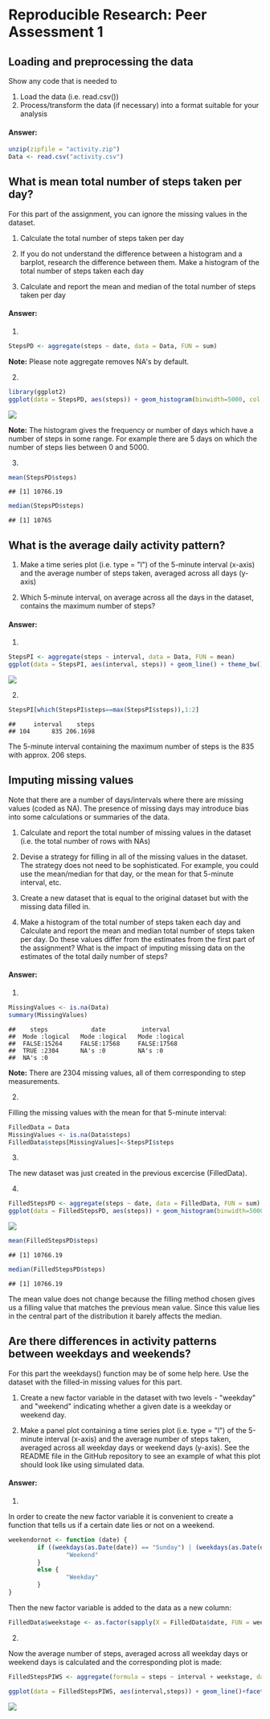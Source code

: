 # Reproducible Research: Peer Assessment 1


## Loading and preprocessing the data
Show any code that is needed to

1. Load the data (i.e. read.csv())
2. Process/transform the data (if necessary) into a format suitable for your analysis

#### Answer:

```r
unzip(zipfile = "activity.zip")
Data <- read.csv("activity.csv")
```


## What is mean total number of steps taken per day?

For this part of the assignment, you can ignore the missing values in the dataset.

1. Calculate the total number of steps taken per day

2. If you do not understand the difference between a histogram and a barplot, research the difference between them. Make a histogram of the total number of steps taken each day

3. Calculate and report the mean and median of the total number of steps taken per day

#### Answer:
1.

```r
StepsPD <- aggregate(steps ~ date, data = Data, FUN = sum)
```

**Note:** Please note aggregate removes NA's by default.

2.

```r
library(ggplot2)
ggplot(data = StepsPD, aes(steps)) + geom_histogram(binwidth=5000, col = "black", fill = "dark grey") + theme_bw() + labs(x = "Range of steps", y = "Frequency of days", title = "Total of steps per day")
```

![](PA1_template_files/figure-html/unnamed-chunk-3-1.png) 

**Note:** The histogram gives the frequency or number of days which have a number of steps in some range. For example there are 5 days on which the number of steps lies between 0 and 5000.

3.

```r
mean(StepsPD$steps)
```

```
## [1] 10766.19
```

```r
median(StepsPD$steps)
```

```
## [1] 10765
```

## What is the average daily activity pattern?

1. Make a time series plot (i.e. type = "l") of the 5-minute interval (x-axis) and the average number of steps taken, averaged across all days (y-axis)

2. Which 5-minute interval, on average across all the days in the dataset, contains the maximum number of steps?

#### Answer:
1.

```r
StepsPI <- aggregate(steps ~ interval, data = Data, FUN = mean)
ggplot(data = StepsPI, aes(interval, steps)) + geom_line() + theme_bw() + labs(x = "Interval (5 min)", y = "Average of steps", title = "Average of steps per interval")
```

![](PA1_template_files/figure-html/unnamed-chunk-5-1.png) 

2.

```r
StepsPI[which(StepsPI$steps==max(StepsPI$steps)),1:2]
```

```
##     interval    steps
## 104      835 206.1698
```
The 5-minute interval containing the maximum number of steps is the 835 with approx. 206 steps.

## Imputing missing values

Note that there are a number of days/intervals where there are missing values (coded as NA). The presence of missing days may introduce bias into some calculations or summaries of the data.

1. Calculate and report the total number of missing values in the dataset (i.e. the total number of rows with NAs)

2. Devise a strategy for filling in all of the missing values in the dataset. The strategy does not need to be sophisticated. For example, you could use the mean/median for that day, or the mean for that 5-minute interval, etc.

3. Create a new dataset that is equal to the original dataset but with the missing data filled in.

4. Make a histogram of the total number of steps taken each day and Calculate and report the mean and median total number of steps taken per day. Do these values differ from the estimates from the first part of the assignment? What is the impact of imputing missing data on the estimates of the total daily number of steps?

#### Answer:
1.

```r
MissingValues <- is.na(Data)
summary(MissingValues)
```

```
##    steps            date          interval      
##  Mode :logical   Mode :logical   Mode :logical  
##  FALSE:15264     FALSE:17568     FALSE:17568    
##  TRUE :2304      NA's :0         NA's :0        
##  NA's :0
```

**Note:** There are 2304 missing values, all of them corresponding to step measurements.

2.

Filling the missing values with the mean for that 5-minute interval:

```r
FilledData = Data
MissingValues <- is.na(Data$steps)
FilledData$steps[MissingValues]<-StepsPI$steps
```

3. 

The new dataset was just created in the previous excercise (FilledData).

4.

```r
FilledStepsPD <- aggregate(steps ~ date, data = FilledData, FUN = sum)
ggplot(data = FilledStepsPD, aes(steps)) + geom_histogram(binwidth=5000, col = "black", fill = "dark grey") + theme_bw() + labs(x = "Range of steps", y = "Frequency of days", title = "Total of steps per day")
```

![](PA1_template_files/figure-html/unnamed-chunk-9-1.png) 

```r
mean(FilledStepsPD$steps)
```

```
## [1] 10766.19
```

```r
median(FilledStepsPD$steps)
```

```
## [1] 10766.19
```
The mean value does not change because the filling method chosen gives us a filling value that matches the previous mean value. Since this value lies in the central part of the distribution it barely affects the median.

## Are there differences in activity patterns between weekdays and weekends?

For this part the weekdays() function may be of some help here. Use the dataset with the filled-in missing values for this part.

1. Create a new factor variable in the dataset with two levels - "weekday" and "weekend" indicating whether a given date is a weekday or weekend day.

2. Make a panel plot containing a time series plot (i.e. type = "l") of the 5-minute interval (x-axis) and the average number of steps taken, averaged across all weekday days or weekend days (y-axis). See the README file in the GitHub repository to see an example of what this plot should look like using simulated data.

#### Answer:

1.

In order to create the new factor variable it is convenient to create a function that tells us if a certain date lies or not on a weekend.

```r
weekendornot <- function (date) {
        if ((weekdays(as.Date(date)) == "Sunday") | (weekdays(as.Date(date)) == "Saturday")) {
                "Weekend"
        } 
        else {
                "Weekday"
        }
}
```
Then the new factor variable is added to the data as a new column:

```r
FilledData$weekstage <- as.factor(sapply(X = FilledData$date, FUN = weekendornot))
```
2.

Now the average number of steps, averaged across all weekday days or weekend days is calculated and the corresponding plot is made:

```r
FilledStepsPIWS <- aggregate(formula = steps ~ interval + weekstage, data = FilledData, FUN = mean)

ggplot(data = FilledStepsPIWS, aes(interval,steps)) + geom_line()+facet_wrap(~weekstage, nrow = 2)+ theme_bw() + labs(x = "Interval (5 min)", y = "Average of steps", title = "Average of steps per interval during both weekends and weekdays")
```

![](PA1_template_files/figure-html/unnamed-chunk-12-1.png) 


